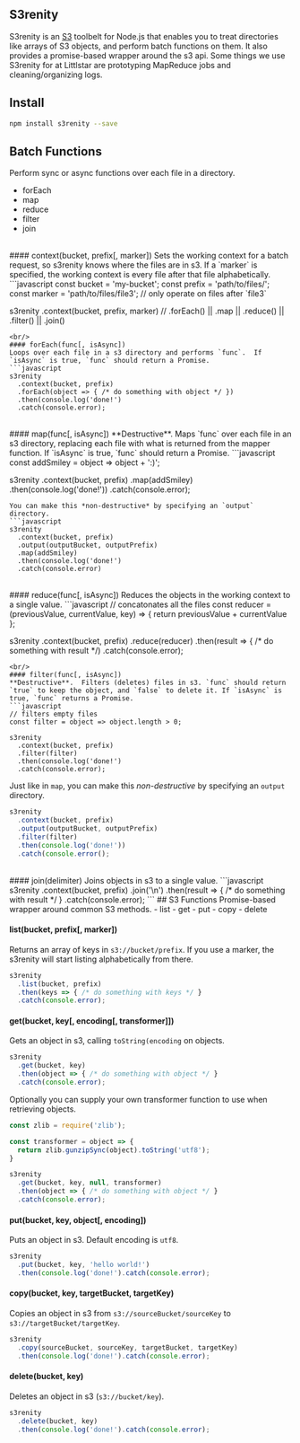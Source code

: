 ## S3renity
S3renity is an [S3](https://aws.amazon.com/s3/) toolbelt for Node.js that enables you to treat directories like arrays of S3 objects, and perform batch functions on them. It also provides a promise-based wrapper around the s3 api. Some things we use S3renity for at Littlstar are prototyping MapReduce jobs and cleaning/organizing logs.

## Install
```bash
npm install s3renity --save
```

## Batch Functions
Perform sync or async functions over each file in a directory.
- forEach
- map
- reduce
- filter
- join

<br/>
#### context(bucket, prefix[, marker])
Sets the working context for a batch request, so s3renity knows where the files are in s3.  If a `marker` is specified, the working context is every file after that file alphabetically.
```javascript
const bucket = 'my-bucket';
const prefix = 'path/to/files/';
const marker = 'path/to/files/file3';  // only operate on files after `file3`

s3renity
  .context(bucket, prefix, marker)
  // .forEach() || .map || .reduce() || .filter() || .join()
```
<br/>
#### forEach(func[, isAsync])
Loops over each file in a s3 directory and performs `func`.  If `isAsync` is true, `func` should return a Promise.
```javascript
s3renity
  .context(bucket, prefix)
  .forEach(object => { /* do something with object */ })
  .then(console.log('done!')
  .catch(console.error);
```
<br/>
#### map(func[, isAsync])
**Destructive**. Maps `func` over each file in an s3 directory, replacing each file with what is returned
from the mapper function. If `isAsync` is true, `func` should return a Promise. 
```javascript
const addSmiley = object => object + ':)';

s3renity
  .context(bucket, prefix)
  .map(addSmiley)
  .then(console.log('done!'))
  .catch(console.error);
```
You can make this *non-destructive* by specifying an `output` directory.
```javascript
s3renity
  .context(bucket, prefix)
  .output(outputBucket, outputPrefix)
  .map(addSmiley)
  .then(console.log('done!')
  .catch(console.error)
```
<br/>
#### reduce(func[, isAsync])
Reduces the objects in the working context to a single value.
```javascript
// concatonates all the files
const reducer = (previousValue, currentValue, key) => {
  return previousValue + currentValue
};

s3renity
  .context(bucket, prefix)
  .reduce(reducer)
  .then(result => { /* do something with result */)
  .catch(console.error);
```
<br/>
#### filter(func[, isAsync])
**Destructive**.  Filters (deletes) files in s3. `func` should return `true` to keep the object, and `false` to delete it. If `isAsync` is true, `func` returns a Promise.
```javascript
// filters empty files
const filter = object => object.length > 0;

s3renity
  .context(bucket, prefix)
  .filter(filter)
  .then(console.log('done!')
  .catch(console.error);
```
Just like in `map`, you can make this *non-destructive* by specifying an `output` directory.
```javascript
s3renity
  .context(bucket, prefix)
  .output(outputBucket, outputPrefix)
  .filter(filter)
  .then(console.log('done!'))
  .catch(console.error();
```
<br/>
#### join(delimiter)
Joins objects in s3 to a single value.
```javascript
s3renity
  .context(bucket, prefix)
  .join('\n')
  .then(result => { /* do something with result */ }
  .catch(console.error);
```
## S3 Functions
Promise-based wrapper around common S3 methods.
- list
- get
- put
- copy
- delete

#### list(bucket, prefix[, marker])
Returns an array of keys in `s3://bucket/prefix`.  If you use a marker, the s3renity will start listing alphabetically from there.
```javascript
s3renity
  .list(bucket, prefix)
  .then(keys => { /* do something with keys */ }
  .catch(console.error);
```

#### get(bucket, key[, encoding[, transformer]])
Gets an object in s3, calling `toString(encoding` on objects.
```javascript
s3renity
  .get(bucket, key)
  .then(object => { /* do something with object */ }
  .catch(console.error);
```
Optionally you can supply your own transformer function to use when retrieving objects.
```javascript
const zlib = require('zlib');

const transformer = object => {
  return zlib.gunzipSync(object).toString('utf8');
}

s3renity
  .get(bucket, key, null, transformer)
  .then(object => { /* do something with object */ }
  .catch(console.error);
```
#### put(bucket, key, object[, encoding])
Puts an object in s3.  Default encoding is `utf8`.
```javascript
s3renity
  .put(bucket, key, 'hello world!')
  .then(console.log('done!').catch(console.error);
```
#### copy(bucket, key, targetBucket, targetKey)
Copies an object in s3 from `s3://sourceBucket/sourceKey` to `s3://targetBucket/targetKey`.
```javascript
s3renity
  .copy(sourceBucket, sourceKey, targetBucket, targetKey)
  .then(console.log('done!').catch(console.error);
```
#### delete(bucket, key)
Deletes an object in s3 (`s3://bucket/key`).
```javascript
s3renity
  .delete(bucket, key)
  .then(console.log('done!').catch(console.error);
```
